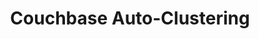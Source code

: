 ---
draft: false
title: "Couchbase Auto-Clustering"
aliases: "/couchbase-auto-clustering/"
redirectTo: "https://www.virtuozzo.com/company/blog/auto-scalable-couchbase-cluster-in-docker-containers/"
seoindex: "noindex, nofollow"
seotitle: "Couchbase Auto-Clustering"
seokeywords: ""
seodesc: ""
menu:
    docs:
        title: "Auto-Clustering"
        url: "https://www.virtuozzo.com/company/blog/auto-scalable-couchbase-cluster-in-docker-containers/"
        weight: 10
        parent: "couchbase"
        identifier: "couchbase-auto-clustering.md"
---